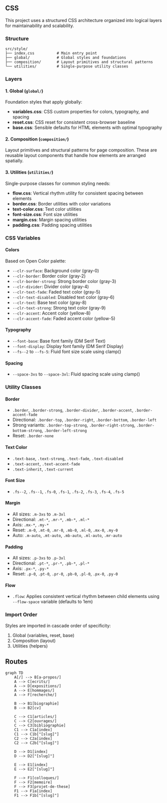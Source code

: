 ## CSS

This project uses a structured CSS architecture organized into logical layers for maintainability and scalability.

### Structure

```
src/style/
├── index.css          # Main entry point
├── global/            # Global styles and foundations
├── composition/       # Layout primitives and structural patterns
└── utilities/         # Single-purpose utility classes
```

### Layers

#### 1. Global (`global/`)

Foundation styles that apply globally:

- **variables.css**: CSS custom properties for colors, typography, and spacing
- **reset.css**: CSS reset for consistent cross-browser baseline
- **base.css**: Sensible defaults for HTML elements with optimal typography

#### 2. Composition (`composition/`)

Layout primitives and structural patterns for page composition. These are reusable layout components that handle how elements are arranged spatially.

#### 3. Utilities (`utilities/`)

Single-purpose classes for common styling needs:

- **flow.css**: Vertical rhythm utility for consistent spacing between elements
- **border.css**: Border utilities with color variations
- **text-color.css**: Text color utilities
- **font-size.css**: Font size utilities
- **margin.css**: Margin spacing utilities
- **padding.css**: Padding spacing utilities

### CSS Variables

#### Colors

Based on Open Color palette:

- `--clr-surface`: Background color (gray-0)
- `--clr-border`: Border color (gray-2)
- `--clr-border-strong`: Strong border color (gray-3)
- `--clr-divider`: Divider color (gray-4)
- `--clr-text-fade`: Faded text color (gray-5)
- `--clr-text-disabled`: Disabled text color (gray-6)
- `--clr-text`: Base text color (gray-8)
- `--clr-text-strong`: Strong text color (gray-9)
- `--clr-accent`: Accent color (yellow-8)
- `--clr-accent-fade`: Faded accent color (yellow-5)

#### Typography

- `--font-base`: Base font family (DM Serif Text)
- `--font-display`: Display font family (DM Serif Display)
- `--fs--2` to `--fs-5`: Fluid font size scale using clamp()

#### Spacing

- `--space-3xs` to `--space-3xl`: Fluid spacing scale using clamp()

### Utility Classes

#### Border

- `.border`, `.border-strong`, `.border-divider`, `.border-accent`, `.border-accent-fade`
- Directional: `.border-top`, `.border-right`, `.border-bottom`, `.border-left`
- Strong variants: `.border-top-strong`, `.border-right-strong`, `.border-bottom-strong`, `.border-left-strong`
- Reset: `.border-none`

#### Text Color

- `.text-base`, `.text-strong`, `.text-fade`, `.text-disabled`
- `.text-accent`, `.text-accent-fade`
- `.text-inherit`, `.text-current`

#### Font Size

- `.fs--2`, `.fs--1`, `.fs-0`, `.fs-1`, `.fs-2`, `.fs-3`, `.fs-4`, `.fs-5`

#### Margin

- All sizes: `.m-3xs` to `.m-3xl`
- Directional: `.mt-*`, `.mr-*`, `.mb-*`, `.ml-*`
- Axis: `.mx-*`, `.my-*`
- Reset: `.m-0`, `.mt-0`, `.mr-0`, `.mb-0`, `.ml-0`, `.mx-0`, `.my-0`
- Auto: `.m-auto`, `.mt-auto`, `.mb-auto`, `.ml-auto`, `.mr-auto`

#### Padding

- All sizes: `.p-3xs` to `.p-3xl`
- Directional: `.pt-*`, `.pr-*`, `.pb-*`, `.pl-*`
- Axis: `.px-*`, `.py-*`
- Reset: `.p-0`, `.pt-0`, `.pr-0`, `.pb-0`, `.pl-0`, `.px-0`, `.py-0`

#### Flow

- `.flow`: Applies consistent vertical rhythm between child elements using `--flow-space` variable (defaults to 1em)

### Import Order

Styles are imported in cascade order of specificity:

1. Global (variables, reset, base)
2. Composition (layout)
3. Utilities (helpers)

## Routes

```mermaid
graph TD
    A[/] --> B[a-propos/]
    A --> C[ecrits/]
    A --> D[expositions/]
    A --> E[hommages/]
    A --> F[recherche/]
    
    B --> B1[biographie]
    B --> B2[cv]
    
    C --> C1[articles/]
    C --> C2[ouvrages/]
    C --> C3[bibliographie]
    C1 --> C1a[index]
    C1 --> C1b["[slug]"]
    C2 --> C2a[index]
    C2 --> C2b["[slug]"]
    
    D --> D1[index]
    D --> D2["[slug]"]
    
    E --> E1[index]
    E --> E2["[slug]"]
    
    F --> F1[colloques/]
    F --> F2[memoire]
    F --> F3[projet-de-these]
    F1 --> F1a[index]
    F1 --> F1b["[slug]"]
```
